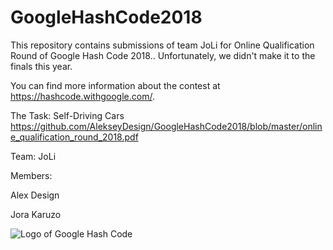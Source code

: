 # GoogleHashCode2018

This repository contains submissions of team JoLi for Online Qualification Round of Google Hash Code 2018.. Unfortunately, we didn't make it to the finals this year.

You can find more information about the contest at https://hashcode.withgoogle.com/.

The Task: Self-Driving Cars
https://github.com/AlekseyDesign/GoogleHashCode2018/blob/master/online_qualification_round_2018.pdf

Team: JoLi

Members:

Alex Design

Jora Karuzo


![Logo of Google Hash Code](https://hashcode.withgoogle.com/resources/logo/hashcode_hero.png)
